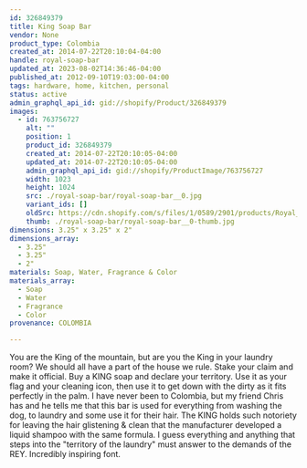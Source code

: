 ```yaml
---
id: 326849379
title: King Soap Bar
vendor: None
product_type: Colombia
created_at: 2014-07-22T20:10:04-04:00
handle: royal-soap-bar
updated_at: 2023-08-02T14:36:46-04:00
published_at: 2012-09-10T19:03:00-04:00
tags: hardware, home, kitchen, personal
status: active
admin_graphql_api_id: gid://shopify/Product/326849379
images:
  - id: 763756727
    alt: ""
    position: 1
    product_id: 326849379
    created_at: 2014-07-22T20:10:05-04:00
    updated_at: 2014-07-22T20:10:05-04:00
    admin_graphql_api_id: gid://shopify/ProductImage/763756727
    width: 1023
    height: 1024
    src: ./royal-soap-bar/royal-soap-bar__0.jpg
    variant_ids: []
    oldSrc: https://cdn.shopify.com/s/files/1/0589/2901/products/Royal_Soap_Bar_1-1887903685-O.jpeg?v=1406074205
    thumb: ./royal-soap-bar/royal-soap-bar__0-thumb.jpg
dimensions: 3.25" x 3.25" x 2"
dimensions_array:
  - 3.25"
  - 3.25"
  - 2"
materials: Soap, Water, Fragrance & Color
materials_array:
  - Soap
  - Water
  - Fragrance
  - Color
provenance: COLOMBIA

---
```


You are the King of the mountain, but are you the King in your laundry room? We should all have a part of the house we rule. Stake your claim and make it official. Buy a KING soap and declare your territory. Use it as your flag and your cleaning icon, then use it to get down with the dirty as it fits perfectly in the palm. I have never been to Colombia, but my friend Chris has and he tells me that this bar is used for everything from washing the dog, to laundry and some use it for their hair. The KING holds such notoriety for leaving the hair glistening & clean that the manufacturer developed a liquid shampoo with the same formula. I guess everything and anything that steps into the "territory of the laundry" must answer to the demands of the REY. Incredibly inspiring font.